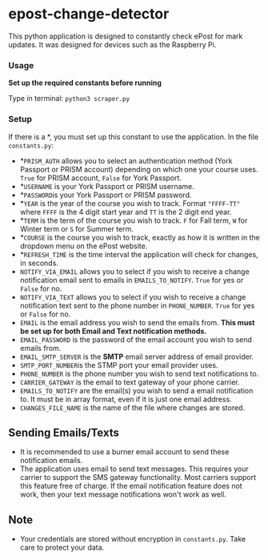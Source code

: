 # epost-change-detector
This python application is designed to constantly check ePost for mark updates. It was designed for devices such as the Raspberry Pi.

### Usage
**Set up the required constants before running**

Type in terminal:
`python3 scraper.py`

### Setup
If there is a \*, you must set up this constant to use the application.
In the file  `constants.py`:
- \*`PRISM_AUTH` allows you to select an authentication method (York Passport or PRISM account) depending on which one your course uses. `True` for PRISM account, `False` for York Passport.
- \*`USERNAME` is your York Passport or PRISM username.
- \*`PASSWORD`is your York Passport or PRISM password.
- \*`YEAR` is the year of the course you wish to track. Format `"FFFF-TT"` where `FFFF` is the 4 digit start year and `TT` is the 2 digit end year.
- \*`TERM` is the term of the course you wish to track. `F` for Fall term, `W` for Winter term or `S` for Summer term.
- \*`COURSE` is the course you wish to track, exactly as how it is written in the dropdown menu on the ePost website.
- \*`REFRESH_TIME` is the time interval the application will check for changes, in seconds.
- `NOTIFY_VIA_EMAIL` allows you to select if you wish to receive a change notification email sent to emails in `EMAILS_TO_NOTIFY`. `True` for yes or `False` for no.
- `NOTIFY_VIA_TEXT` allows you to select if you wish to receive a change notification text sent to the phone number in `PHONE_NUMBER`. `True` for yes or `False` for no.
- `EMAIL` is the email address you wish to send the emails from. **This must be set up for both Email and Text notification methods.**
- `EMAIL_PASSWORD` is the password of the email account you wish to send emails from.
- `EMAIL_SMTP_SERVER` is the **SMTP** email server address of email provider.
- `SMTP_PORT_NUMBER`is the STMP port your email provider uses.
- `PHONE_NUMBER` is the phone number you wish to send text notifications to.
- `CARRIER_GATEWAY` is the email to text gateway of your phone carrier.
- `EMAILS_TO_NOTIFY` are the email(s) you wish to send a email notification to. It must be in array format, even if it is just one email address. 
- `CHANGES_FILE_NAME` is the name of the file where changes are stored.
 
## Sending Emails/Texts
- It is recommended to use a burner email account to send these notification emails.
- The application uses email to send text messages. This requires your carrier to support the SMS gateway functionality. Most carriers support this feature free of charge. If the email notification feature does not work, then your text message notifications won't work as well.

## Note
- Your credentials are stored without encryption in  `constants.py`. Take care to protect your data.
